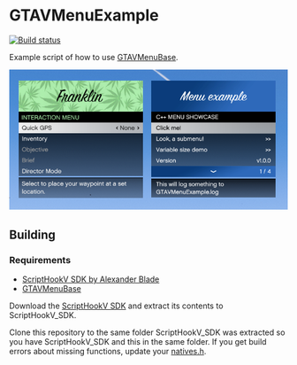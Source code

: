 # GTAVMenuExample

[![Build status](https://ci.appveyor.com/api/projects/status/2ttmwbmmt1vxamoi?svg=true)](https://ci.appveyor.com/project/E66666666/gtavmenuexample)

Example script of how to use [GTAVMenuBase](https://github.com/E66666666/GTAVMenuBase).

![Comparison](MenuCompare.png)

## Building

### Requirements
* [ScriptHookV SDK by Alexander Blade](http://www.dev-c.com/gtav/scripthookv/)
* [GTAVMenuBase](https://github.com/E66666666/GTAVMenuBase)

Download the [ScriptHookV SDK](http://www.dev-c.com/gtav/scripthookv/) and extract its contents to ScriptHookV_SDK.

Clone this repository to the same folder ScriptHookV_SDK was extracted so you have ScriptHookV_SDK and 
this in the same folder. If you get build errors about missing functions, update 
your [natives.h](http://www.dev-c.com/nativedb/natives.h).
